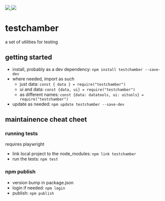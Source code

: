 <a href="https://www.npmjs.com/package/testchamber">
  <img src="https://img.shields.io/npm/v/testchamber" />
</a>
<a href="https://github.com/iamboobert/testchamber/actions/workflows/node.js.yml">
  <img src="https://img.shields.io/github/actions/workflow/status/iamboobert/testchamber/node.js.yml" />
</a>

# testchamber
a set of utilities for testing

## getting started
- install, probably as a dev dependency: `npm install testchamber --save-dev`
- where needed, import as such
  - just data: `const { data } = require("testchamber")`
  - ui and data: `const {data, ui} = require("testchamber")`
  - as different names: `const {data: datatools, ui: uitools} = require("testchamber")`
- update as needed: `npm update testchamber --save-dev`  

## maintainence cheat cheet

### running tests
requires playwright
- link local project to the node_modules: `npm link testchamber`
- run the tests: `npm test`

### npm publish
- version bump in package.json
- login if needed: `npm login`
- publish: `npm publish`
